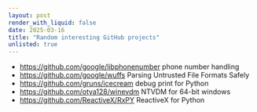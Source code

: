 ```yaml
---
layout: post
render_with_liquid: false
date: 2025-03-16
title: "Random interesting GitHub projects"
unlisted: true
---
```


- <https://github.com/google/libphonenumber> phone number handling
- <https://github.com/google/wuffs> Parsing Untrusted File Formats
  Safely
- <https://github.com/gruns/icecream> debug print for Python
- <https://github.com/otya128/winevdm> NTVDM for 64-bit windows
- <https://github.com/ReactiveX/RxPY> ReactiveX for Python
